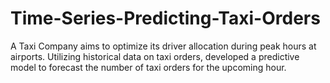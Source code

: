 # Time-Series-Predicting-Taxi-Orders
A Taxi Company aims to optimize its driver allocation during peak hours at airports. Utilizing historical data on taxi orders, developed a predictive model to forecast the number of taxi orders for the upcoming hour. 
